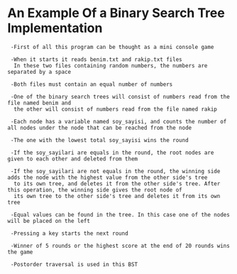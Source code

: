 # An Example Of a Binary Search Tree Implementation

     -First of all this program can be thought as a mini console game
     
     -When it starts it reads benim.txt and rakip.txt files 
      In these two files containing random numbers, the numbers are separated by a space
      
     -Both files must contain an equal number of numbers
      
     -One of the binary search trees will consist of numbers read from the file named benim and
      the other will consist of numbers read from the file named rakip
     
     -Each node has a variable named soy_sayisi, and counts the number of all nodes under the node that can be reached from the node
     
     -The one with the lowest total soy_sayisi wins the round
     
     -If the soy_sayilari are equals in the round, the root nodes are given to each other and deleted from them
     
     -If the soy_sayilari are not equals in the round, the winning side adds the node with the highest value from the other side's tree
      to its own tree, and deletes it from the other side's tree. After this operation, the winning side gives the root node of
      its own tree to the other side's tree and deletes it from its own tree
      
     -Equal values can be found in the tree. In this case one of the nodes will be placed on the left
     
     -Pressing a key starts the next round
     
     -Winner of 5 rounds or the highest score at the end of 20 rounds wins the game
      
     -Postorder traversal is used in this BST
     
     
